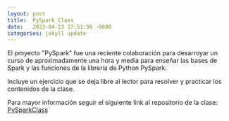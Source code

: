 ```yaml
---
layout: post
title:  PySpark Class
date:   2023-04-23 17:51:56 -0600
categories: jekyll update
---
```

El proyecto "PySpark" fue una reciente colaboración para desarroyar un curso de aproximadamente una hora y media para enseñar las bases de Spark y las funciones de la librería de Python PySpark. 

Incluye un ejercicio que se deja libre al lector para resolver y practicar los contenidos de la clase. 

Para mayor información seguir el siguiente link al repositorio de la clase: [PySparkClass][PySparkClass]



[PySparkClass]: https://github.com/Alvlopzam78/PySpark.git
